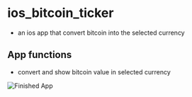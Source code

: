 # ios_bitcoin_ticker 
- an ios app that convert bitcoin into the selected currency 

## App functions
- convert and show bitcoin value in selected currency 

![Finished App](http://i.giphy.com/l0HlQGzz2MQCKIBI4.gif)

